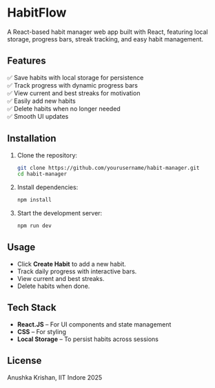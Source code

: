 # HabitFlow
A React-based habit manager web app built with React, featuring local storage, progress bars, streak tracking, and easy habit management.

## Features
✅ Save habits with local storage for persistence  
✅ Track progress with dynamic progress bars  
✅ View current and best streaks for motivation  
✅ Easily add new habits  
✅ Delete habits when no longer needed  
✅ Smooth UI updates

## Installation
1. Clone the repository:
   ```bash
   git clone https://github.com/yourusername/habit-manager.git
   cd habit-manager
   ```
2. Install dependencies:
   ```bash
   npm install
   ```
3. Start the development server:
   ```bash
   npm run dev
   ```

## Usage
- Click **Create Habit** to add a new habit.
- Track daily progress with interactive bars.
- View current and best streaks.
- Delete habits when done.

## Tech Stack
- **React.JS** – For UI components and state management
- **CSS** – For styling
- **Local Storage** – To persist habits across sessions

## License
Anushka Krishan, IIT Indore 2025

